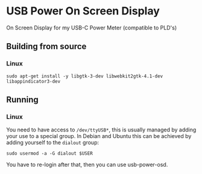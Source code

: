 # USB Power On Screen Display
On Screen Display for my USB-C Power Meter (compatible to PLD's)

## Building from source
### Linux
```shell
sudo apt-get install -y libgtk-3-dev libwebkit2gtk-4.1-dev libappindicator3-dev
```

## Running
### Linux
You need to have access to `/dev/ttyUSB*`, this is usually managed by adding your use to a special group.
In Debian and Ubuntu this can be achieved by adding yourself to the `dialout` group:
```shell
sudo usermod -a -G dialout $USER
```
You have to re-login after that, then you can use usb-power-osd.